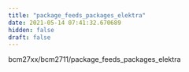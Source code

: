 ```yaml
---
title: "package_feeds_packages_elektra"
date: 2021-05-14 07:41:32.670689
hidden: false
draft: false
---
```


bcm27xx/bcm2711/package_feeds_packages_elektra

